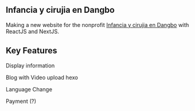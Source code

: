 ## Infancia y cirujia en Dangbo

Making a new website for the nonprofit [Infancia y cirujia en Dangbo](https://infanciaycirugiaendangbo.org/) with ReactJS and NextJS.

## Key Features

Display information

Blog with Video upload hexo

Language Change

Payment (?)
